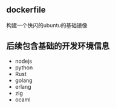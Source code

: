 ## dockerfile

构建一个快闪的ubuntu的基础镜像

## 后续包含基础的开发环境信息

- nodejs
- python
- Rust
- golang
- erlang
- zig
- ocaml